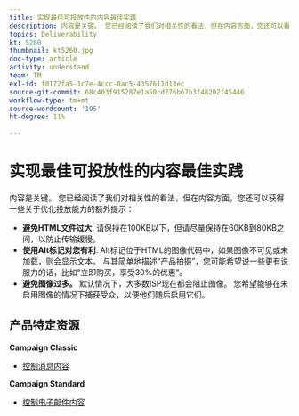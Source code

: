 ```yaml
---
title: 实现最佳可投放性的内容最佳实践
description: 内容是关键。 您已经阅读了我们对相关性的看法，但在内容方面，您还可以看到一些关于优化投放能力的额外提示。
topics: Deliverability
kt: 5260
thumbnail: kt5260.jpg
doc-type: article
activity: understand
team: TM
exl-id: f0172fa5-1c7e-4ccc-8ac5-4357611d13ec
source-git-commit: 68c403f915287e1a50cd276b67b3f48202f45446
workflow-type: tm+mt
source-wordcount: '195'
ht-degree: 11%

---
```


# 实现最佳可投放性的内容最佳实践

内容是关键。 您已经阅读了我们对相关性的看法，但在内容方面，您还可以获得一些关于优化投放能力的额外提示：

* **避免HTML文件过大**. 请保持在100KB以下，但请尽量保持在60KB到80KB之间，以防止传输缓慢。
* **使用Alt标记对您有利**. Alt标记位于HTML的图像代码中，如果图像不可见或未加载，则会显示文本。 与其简单地描述“产品拍摄”，您可能希望说一些更有说服力的话，比如“立即购买，享受30%的优惠”。
* **避免图像过多。** 默认情况下，大多数ISP现在都会阻止图像。 您希望能够在未启用图像的情况下捕获受众，以便他们随后启用它们。

## 产品特定资源

**Campaign Classic**

* [控制消息内容](https://experienceleague.adobe.com/docs/campaign-classic/using/sending-messages/deliverability-management/control-message-content.html)

**Campaign Standard**

* [控制电子邮件内容](https://experienceleague.adobe.com/docs/campaign-standard/using/testing-and-sending/managing-deliverability/control-email-content.html#testing-and-sending)
